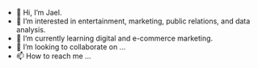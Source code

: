 - 👋 Hi, I’m Jael.
- 👀 I’m interested in entertainment, marketing, public relations, and data analysis. 
- 🌱 I’m currently learning digital and e-commerce marketing.
- 💞️ I’m looking to collaborate on ...
- 📫 How to reach me ...

<!---
jwl01/jwl01 is a ✨ special ✨ repository because its `README.md` (this file) appears on your GitHub profile.
You can click the Preview link to take a look at your changes.
--->
